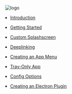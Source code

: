 <!-- docs/_sidebar.md -->

&nbsp;&nbsp;![logo](/images/capElectronLogo.png)

- [Introduction](./)

- [Getting Started](./getting-started/index)

- [Custom Splashscreen](./custom-splashscreen/index)

- [Deeplinking](./deeplinking/index)

- [Creating an App Menu](./app-menu/index)

- [Tray-Only App](./tray-only/index)

- [Config Options](./config-options/index)

- [Creating an Electron Plugin](./create-plugin/index)
